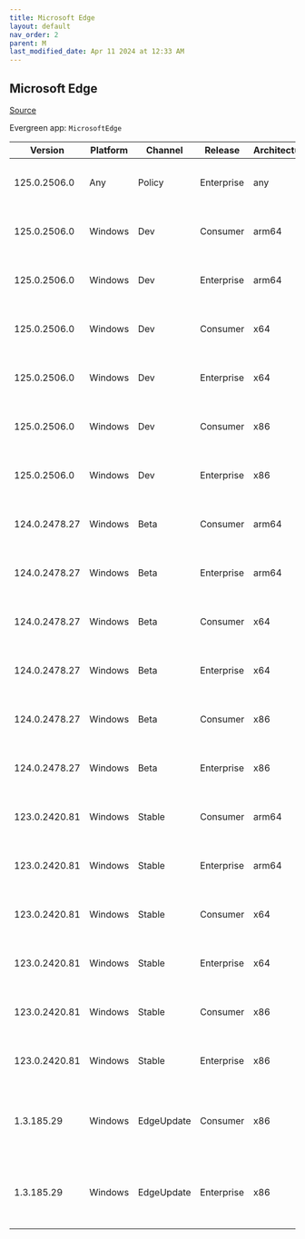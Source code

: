 ```yaml
---
title: Microsoft Edge
layout: default
nav_order: 2
parent: M
last_modified_date: Apr 11 2024 at 12:33 AM
---
```


## Microsoft Edge

[Source](https://www.microsoft.com/edge)

Evergreen app: `MicrosoftEdge`

| Version       | Platform | Channel    | Release    | Architecture | Hash                                                             | URI                                                                                                                                                                                                                                                                                                                      |
| ------------- | -------- | ---------- | ---------- | ------------ | ---------------------------------------------------------------- | ------------------------------------------------------------------------------------------------------------------------------------------------------------------------------------------------------------------------------------------------------------------------------------------------------------------------ |
| 125.0.2506.0  | Any      | Policy     | Enterprise | any          | 152C7AFD2ACD2E3518EA118B094FAAAC5B0FE6BFFC4927D43F5998AE71BBBBC2 | [https://msedge.sf.dl.delivery.mp.microsoft.com/filestreamingservice/files/90075acb-279d-45d8-91bf-4edca07191d7/MicrosoftEdgePolicyTemplates.cab](https://msedge.sf.dl.delivery.mp.microsoft.com/filestreamingservice/files/90075acb-279d-45d8-91bf-4edca07191d7/MicrosoftEdgePolicyTemplates.cab)                       |
| 125.0.2506.0  | Windows  | Dev        | Consumer   | arm64        | FFD21B362F12D771D7AA34DEB8EE66F512C65D6E94E36609E84B54D8B957BFCE | [https://msedge.sf.dl.delivery.mp.microsoft.com/filestreamingservice/files/34dcd2e6-193f-436b-8df0-54fa1d31a554/MicrosoftEdgeDevEnterpriseARM64.msi](https://msedge.sf.dl.delivery.mp.microsoft.com/filestreamingservice/files/34dcd2e6-193f-436b-8df0-54fa1d31a554/MicrosoftEdgeDevEnterpriseARM64.msi)                 |
| 125.0.2506.0  | Windows  | Dev        | Enterprise | arm64        | FFD21B362F12D771D7AA34DEB8EE66F512C65D6E94E36609E84B54D8B957BFCE | [https://msedge.sf.dl.delivery.mp.microsoft.com/filestreamingservice/files/34dcd2e6-193f-436b-8df0-54fa1d31a554/MicrosoftEdgeDevEnterpriseARM64.msi](https://msedge.sf.dl.delivery.mp.microsoft.com/filestreamingservice/files/34dcd2e6-193f-436b-8df0-54fa1d31a554/MicrosoftEdgeDevEnterpriseARM64.msi)                 |
| 125.0.2506.0  | Windows  | Dev        | Consumer   | x64          | E579E616F6CA906ECE75D60589537D77B2605F589C00F80EE7F32B0818B6817A | [https://msedge.sf.dl.delivery.mp.microsoft.com/filestreamingservice/files/8001ee4b-da9e-48a2-bdab-ba682fb9beba/MicrosoftEdgeDevEnterpriseX64.msi](https://msedge.sf.dl.delivery.mp.microsoft.com/filestreamingservice/files/8001ee4b-da9e-48a2-bdab-ba682fb9beba/MicrosoftEdgeDevEnterpriseX64.msi)                     |
| 125.0.2506.0  | Windows  | Dev        | Enterprise | x64          | E579E616F6CA906ECE75D60589537D77B2605F589C00F80EE7F32B0818B6817A | [https://msedge.sf.dl.delivery.mp.microsoft.com/filestreamingservice/files/8001ee4b-da9e-48a2-bdab-ba682fb9beba/MicrosoftEdgeDevEnterpriseX64.msi](https://msedge.sf.dl.delivery.mp.microsoft.com/filestreamingservice/files/8001ee4b-da9e-48a2-bdab-ba682fb9beba/MicrosoftEdgeDevEnterpriseX64.msi)                     |
| 125.0.2506.0  | Windows  | Dev        | Consumer   | x86          | 329E0F6EBF1EE67F0E6A4A14B9EF06C28F3CF07AAC3048DF2CFBA8D45F24D9EB | [https://msedge.sf.dl.delivery.mp.microsoft.com/filestreamingservice/files/3b0f87a2-2547-48b9-8039-d34aefb47372/MicrosoftEdgeDevEnterpriseX86.msi](https://msedge.sf.dl.delivery.mp.microsoft.com/filestreamingservice/files/3b0f87a2-2547-48b9-8039-d34aefb47372/MicrosoftEdgeDevEnterpriseX86.msi)                     |
| 125.0.2506.0  | Windows  | Dev        | Enterprise | x86          | 329E0F6EBF1EE67F0E6A4A14B9EF06C28F3CF07AAC3048DF2CFBA8D45F24D9EB | [https://msedge.sf.dl.delivery.mp.microsoft.com/filestreamingservice/files/3b0f87a2-2547-48b9-8039-d34aefb47372/MicrosoftEdgeDevEnterpriseX86.msi](https://msedge.sf.dl.delivery.mp.microsoft.com/filestreamingservice/files/3b0f87a2-2547-48b9-8039-d34aefb47372/MicrosoftEdgeDevEnterpriseX86.msi)                     |
| 124.0.2478.27 | Windows  | Beta       | Consumer   | arm64        | 8487FC190F31B0571CEF35F5C9CF45C8BEECFF7E2BED7200966F5BAB9761BDB7 | [https://msedge.sf.dl.delivery.mp.microsoft.com/filestreamingservice/files/5317a763-20b6-47b6-85e5-3f057ccd3f2a/MicrosoftEdgeBetaEnterpriseARM64.msi](https://msedge.sf.dl.delivery.mp.microsoft.com/filestreamingservice/files/5317a763-20b6-47b6-85e5-3f057ccd3f2a/MicrosoftEdgeBetaEnterpriseARM64.msi)               |
| 124.0.2478.27 | Windows  | Beta       | Enterprise | arm64        | 8487FC190F31B0571CEF35F5C9CF45C8BEECFF7E2BED7200966F5BAB9761BDB7 | [https://msedge.sf.dl.delivery.mp.microsoft.com/filestreamingservice/files/5317a763-20b6-47b6-85e5-3f057ccd3f2a/MicrosoftEdgeBetaEnterpriseARM64.msi](https://msedge.sf.dl.delivery.mp.microsoft.com/filestreamingservice/files/5317a763-20b6-47b6-85e5-3f057ccd3f2a/MicrosoftEdgeBetaEnterpriseARM64.msi)               |
| 124.0.2478.27 | Windows  | Beta       | Consumer   | x64          | 4319434F4FC346241D052F3A05C8DD0B23E1B5CC66E6A0E475BC0914F44029D6 | [https://msedge.sf.dl.delivery.mp.microsoft.com/filestreamingservice/files/a56e9586-6ce6-499e-ae55-da934e680873/MicrosoftEdgeBetaEnterpriseX64.msi](https://msedge.sf.dl.delivery.mp.microsoft.com/filestreamingservice/files/a56e9586-6ce6-499e-ae55-da934e680873/MicrosoftEdgeBetaEnterpriseX64.msi)                   |
| 124.0.2478.27 | Windows  | Beta       | Enterprise | x64          | 4319434F4FC346241D052F3A05C8DD0B23E1B5CC66E6A0E475BC0914F44029D6 | [https://msedge.sf.dl.delivery.mp.microsoft.com/filestreamingservice/files/a56e9586-6ce6-499e-ae55-da934e680873/MicrosoftEdgeBetaEnterpriseX64.msi](https://msedge.sf.dl.delivery.mp.microsoft.com/filestreamingservice/files/a56e9586-6ce6-499e-ae55-da934e680873/MicrosoftEdgeBetaEnterpriseX64.msi)                   |
| 124.0.2478.27 | Windows  | Beta       | Consumer   | x86          | 206C04052139769E833753BE74BEDC981665840BAC006178CC9CCC2C53361F82 | [https://msedge.sf.dl.delivery.mp.microsoft.com/filestreamingservice/files/6d7f5b03-84cd-4e83-877d-e20a73e90c1f/MicrosoftEdgeBetaEnterpriseX86.msi](https://msedge.sf.dl.delivery.mp.microsoft.com/filestreamingservice/files/6d7f5b03-84cd-4e83-877d-e20a73e90c1f/MicrosoftEdgeBetaEnterpriseX86.msi)                   |
| 124.0.2478.27 | Windows  | Beta       | Enterprise | x86          | 206C04052139769E833753BE74BEDC981665840BAC006178CC9CCC2C53361F82 | [https://msedge.sf.dl.delivery.mp.microsoft.com/filestreamingservice/files/6d7f5b03-84cd-4e83-877d-e20a73e90c1f/MicrosoftEdgeBetaEnterpriseX86.msi](https://msedge.sf.dl.delivery.mp.microsoft.com/filestreamingservice/files/6d7f5b03-84cd-4e83-877d-e20a73e90c1f/MicrosoftEdgeBetaEnterpriseX86.msi)                   |
| 123.0.2420.81 | Windows  | Stable     | Consumer   | arm64        | FFA908925A7FC810EECB56DBFFA160F999DAA3948EC36F0C611E8558A64F9A3C | [https://msedge.sf.dl.delivery.mp.microsoft.com/filestreamingservice/files/5cb7a4b3-06e2-4cba-922a-9aa641a5cd14/MicrosoftEdgeEnterpriseARM64.msi](https://msedge.sf.dl.delivery.mp.microsoft.com/filestreamingservice/files/5cb7a4b3-06e2-4cba-922a-9aa641a5cd14/MicrosoftEdgeEnterpriseARM64.msi)                       |
| 123.0.2420.81 | Windows  | Stable     | Enterprise | arm64        | FFA908925A7FC810EECB56DBFFA160F999DAA3948EC36F0C611E8558A64F9A3C | [https://msedge.sf.dl.delivery.mp.microsoft.com/filestreamingservice/files/5cb7a4b3-06e2-4cba-922a-9aa641a5cd14/MicrosoftEdgeEnterpriseARM64.msi](https://msedge.sf.dl.delivery.mp.microsoft.com/filestreamingservice/files/5cb7a4b3-06e2-4cba-922a-9aa641a5cd14/MicrosoftEdgeEnterpriseARM64.msi)                       |
| 123.0.2420.81 | Windows  | Stable     | Consumer   | x64          | 697B966E256FEC93364939C8412A655D1E433CFC63F85A2A47E2DE60BC248527 | [https://msedge.sf.dl.delivery.mp.microsoft.com/filestreamingservice/files/ff0243ba-cebc-4cbc-b6f2-45a2fbe49f0d/MicrosoftEdgeEnterpriseX64.msi](https://msedge.sf.dl.delivery.mp.microsoft.com/filestreamingservice/files/ff0243ba-cebc-4cbc-b6f2-45a2fbe49f0d/MicrosoftEdgeEnterpriseX64.msi)                           |
| 123.0.2420.81 | Windows  | Stable     | Enterprise | x64          | 697B966E256FEC93364939C8412A655D1E433CFC63F85A2A47E2DE60BC248527 | [https://msedge.sf.dl.delivery.mp.microsoft.com/filestreamingservice/files/ff0243ba-cebc-4cbc-b6f2-45a2fbe49f0d/MicrosoftEdgeEnterpriseX64.msi](https://msedge.sf.dl.delivery.mp.microsoft.com/filestreamingservice/files/ff0243ba-cebc-4cbc-b6f2-45a2fbe49f0d/MicrosoftEdgeEnterpriseX64.msi)                           |
| 123.0.2420.81 | Windows  | Stable     | Consumer   | x86          | 3C1191862FC378360D465A33A9E19E8F72688106889594E29FFE9EF89E00ADFB | [https://msedge.sf.dl.delivery.mp.microsoft.com/filestreamingservice/files/92eb5095-5994-4380-a363-f788429fed54/MicrosoftEdgeEnterpriseX86.msi](https://msedge.sf.dl.delivery.mp.microsoft.com/filestreamingservice/files/92eb5095-5994-4380-a363-f788429fed54/MicrosoftEdgeEnterpriseX86.msi)                           |
| 123.0.2420.81 | Windows  | Stable     | Enterprise | x86          | 3C1191862FC378360D465A33A9E19E8F72688106889594E29FFE9EF89E00ADFB | [https://msedge.sf.dl.delivery.mp.microsoft.com/filestreamingservice/files/92eb5095-5994-4380-a363-f788429fed54/MicrosoftEdgeEnterpriseX86.msi](https://msedge.sf.dl.delivery.mp.microsoft.com/filestreamingservice/files/92eb5095-5994-4380-a363-f788429fed54/MicrosoftEdgeEnterpriseX86.msi)                           |
| 1.3.185.29    | Windows  | EdgeUpdate | Consumer   | x86          | C2CA3135F3CAFD79BF90D4CB3118943CA17F40E0D651D1FC32B1B3D22D1412AA | [https://msedge.sf.dl.delivery.mp.microsoft.com/filestreamingservice/files/4d6076eb-9605-4ec8-9571-39d3b988e526/MicrosoftEdgeUpdateSetup_X86_1.3.185.29.exe](https://msedge.sf.dl.delivery.mp.microsoft.com/filestreamingservice/files/4d6076eb-9605-4ec8-9571-39d3b988e526/MicrosoftEdgeUpdateSetup_X86_1.3.185.29.exe) |
| 1.3.185.29    | Windows  | EdgeUpdate | Enterprise | x86          | C2CA3135F3CAFD79BF90D4CB3118943CA17F40E0D651D1FC32B1B3D22D1412AA | [https://msedge.sf.dl.delivery.mp.microsoft.com/filestreamingservice/files/4d6076eb-9605-4ec8-9571-39d3b988e526/MicrosoftEdgeUpdateSetup_X86_1.3.185.29.exe](https://msedge.sf.dl.delivery.mp.microsoft.com/filestreamingservice/files/4d6076eb-9605-4ec8-9571-39d3b988e526/MicrosoftEdgeUpdateSetup_X86_1.3.185.29.exe) |
